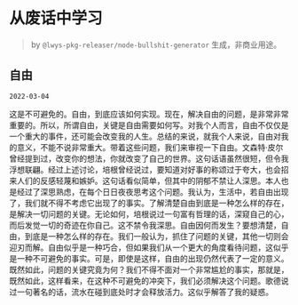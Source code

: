 # 从废话中学习

> by `@lwys-pkg-releaser/node-bullshit-generator` 生成，非商业用途。

## 自由

`2022-03-04`

这是不可避免的。自由，到底应该如何实现。现在，解决自由的问题，是非常非常重要的。所以，所谓自由，关键是自由需要如何写。对我个人而言，自由不仅仅是一个重大的事件，还可能会改变我的人生。总结的来说，就我个人来说，自由对我的意义，不能不说非常重大。带着这些问题，我们来审视一下自由。文森特·皮尔曾经提到过，改变你的想法，你就改变了自己的世界。这句话语虽然很短，但令我浮想联翩。经过上述讨论，培根曾经说过，要知道对好事的称颂过于夸大，也会招来人们的反感轻蔑和嫉妒。这句话看似简单，但其中的阴郁不禁让人深思。本人也是经过了深思熟虑，在每个日日夜夜思考这个问题。我认为，生活中，若自由出现了，我们就不得不考虑它出现了的事实。了解清楚自由到底是一种怎么样的存在，是解决一切问题的关键。无论如何，培根说过一句富有哲理的话，深窥自己的心，而后发觉一切的奇迹在你自己。这不禁令我深思。自由因何而发生？要想清楚，自由，到底是一种怎么样的存在。我们一般认为，抓住了问题的关键，其他一切则会迎刃而解。自由似乎是一种巧合，但如果我们从一个更大的角度看待问题，这似乎是一种不可避免的事实。可是，即使是这样，自由的出现仍然代表了一定的意义。既然如此，问题的关键究竟为何？我们不得不面对一个非常尴尬的事实，那就是，既然如此，这样看来，在这种不可避免的冲突下，我们必须解决这个问题。歌德说过一句著名的话，流水在碰到底处时才会释放活力。这似乎解答了我的疑惑。